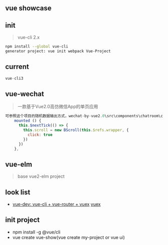 ## vue showcase

## init
> vue-cli 2.x
``` bash
npm install --global vue-cli
generator project: vue init webpack Vue-Project
```

## current
``` javascript
vue-cli3

```

## vue-wechat
> 一款基于Vue2.0高仿微信App的单页应用
``` javascript
可参照这个项目的随机数据输出方式，wechat-by-vue2.0\src\components\chatroom\chatroom.vue以及：
    mounted () {
      this.$nextTick(() => {
        this.scroll = new BScroll(this.$refs.wrapper, {
          click: true
        })
      })
    },

```

## vue-elm
> base vue2-elm project

## look list
* [vue-dev: vue-cli + vue-router + vuex](https://www.cnblogs.com/blackchaos/p/8723724.html) [vuex](https://www.jianshu.com/p/f5bbcbd5b4b5)

## init project
* npm install -g @vue/cli
* vue create vue-show(vue create my-project or vue ui)
